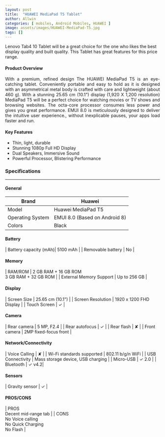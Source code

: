 ```yaml
---
layout: post
title:  "HUAWEI MediaPad T5 Tablet"
author: Allwin
categories: [ mobiles, Android Mobiles, HUAWEI ]
image: assets/images/HUAWEI-MediaPad-T5.jpg
tags: []
---
```

Lenovo Tab4 10 Tablet  will be a great choice for the one who likes the best display quality and built quality. This Tablet has great features for this price range.

#### Product Overview

<p style="text-align:justify">With a premium, refined design The HUAWEI MediaPad T5 is an eye-catching tablet. Conveniently portable and easy to hold as it is designed with an asymmetrical metal body is crafted with care and lightweight (about 460 g). With a stunning 25.65 cm (10.1") display (1,920 X 1,200 resolution) MediaPad T5 will be a perfect choice for watching movies or TV shows and browsing websites. The octa-core processor consumes less power and gives you great performance. EMUI 8.0 is meticulously designed to deliver the intuitive user experience., without inexplicable pauses, your apps load faster and run.</p>

#### Key Features

* Thin, light, durable
* Stunning 1080p Full HD Display
* Dual Speakers, Immersive Sound
* Powerful Processor, Blistering Performance

### Specifications
---
#### General

| Brand | Huawei |
| ----------- | ----------- |
| Model | Huawei MediaPad T5 |
| Operating System | EMUI 8.0 (Based on Android 8) |
| Colors | Black |

#### Battery
| Battery capacity (mAh)| 5100 mAh |
| Removable battery | No |

#### Memory

| RAM/ROM | 2 GB RAM + 16 GB ROM<br>
3 GB RAM + 32 GB ROM |
| External Memory Support | Up to 256 GB |

#### Display

| Screen Size | 25.65 cm (10.1") |
| Screen Resolution	| 1920 x 1200 FHD Display |
| Touch Screen | ✓ |
        			          
#### Camera

| Rear camera | 5 MP, F2.4  |
| Rear autofocus | ✓ |
| Rear flash | ✘  |
| Front camera | 2MP fixed-focus front |


#### Network/Connectivity

| Voice Calling  | ✘ |
| Wi-Fi standards supported | 802.11 b/g/n WiFi |
| USB Connectivity | Mass storage device, USB charging |
| Micro-USB | ✓ 2.0 |
| Bluetooth | ✓ v4.2|

#### Sensors

| Gravity sensor | ✓ |

#### PROS/CONS

| PROS <br> 
  Decent mid-range tab |
| CONS <br> 
  No Voice calling<br>
  No Quick Charging<br>
  No Flash  | 

